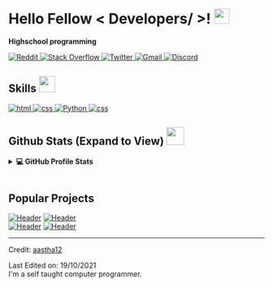 
<h1> Hello Fellow < Developers/ >! <img src = "https://raw.githubusercontent.com/MartinHeinz/MartinHeinz/master/wave.gif" width = 30px> </h1>
<p align='center'>
</p>

<b> Highschool programming</b>

   <a href="https://www.reddit.com/user/asgariucret" target="_blank">
    <img alt="Reddit" src="https://img.shields.io/twitter/url?label=Reddit&logo=Reddit&style=for-the-badge&url=https%3A%2F%2Ftwitter.com%2Fturkishb0towner">
  </a>   
   <a href="https://stackoverflow.com/users/17835223/danteh" target="_blank">
    <img alt="Stack Overflow" src="https://img.shields.io/badge/Stack_Overflow-FE7A16?style=for-the-badge&logo=stack-overflow&logoColor=white">
  </a>  
  <a href="https://twitter.com/turkishb0towner" target="_blank">
    <img alt="Twitter" src="https://img.shields.io/twitter/url?label=Twitter&logo=Twitter&style=for-the-badge&url=https%3A%2F%2Ftwitter.com%2Fturkishb0towner">
  </a>
  <a href='mailto: esadkocaturk.nl@gmail.com'>
    <img alt='Gmail' src='https://img.shields.io/badge/Gmail-D14836?style=for-the-badge&logo=gmail&logoColor=white'>
 </a>
  
 <a href="https://discord.gg/xkFTnqbH" target="_blank">
    <img alt="Discord" src="https://img.shields.io/twitter/url?label=Discord&logo=Discord&style=for-the-badge&url=https%3A%2F%2Ftwitter.com%2Fturkishb0towner">
</a>



<h2> Skills <img src = "https://media2.giphy.com/media/QssGEmpkyEOhBCb7e1/giphy.gif?cid=ecf05e47a0n3gi1bfqntqmob8g9aid1oyj2wr3ds3mg700bl&rid=giphy.gif" width = 32px> </h2>
   <a href='https://html.com/'>
      <img alt='html' src='https://img.shields.io/badge/HTML-239120?style=for-the-badge&logo=html5&logoColor=white'>
   </a>
     <a href='https://www.w3schools.com/css/'>
      <img alt='css' src='https://img.shields.io/badge/CSS-239120?&style=for-the-badge&logo=css3&logoColor=white'>
   </a>

   <a href="https://www.python.org" target="_blank">
    <img alt="Python" src="https://img.shields.io/badge/Python-3776AB?style=for-the-badge&logo=python&logoColor=white">
      <img alt='css' src='https://img.shields.io/badge/javascript-%23323330.svg?style=for-the-badge&logo=javascript&logoColor=%23F7DF1E'>
  </a>


<h2> Github Stats (Expand to View) <img src = "https://i.pinimg.com/originals/65/c4/f4/65c4f452571be1261e9c623f7da488ac.gif" width = 35px> </h2>

<details> 
  <summary><b>💻 GitHub Profile Stats</b></summary>
  <br/>
  <p align="center">
    <a href="https://github.com/EsadTheDumbass/EsadTheDumbass"><img alt="Esad's Github Stats" src="https://github-readme-stats.vercel.app/api?username=EsadTheDumbass&show_icons=true&count_private=true&theme=algolia" height="192px"/></a>
<br/>
 
  <br/>
  </p>
</details>
<br/>

## Popular Projects
  <!-- Change the `github-readme-stats.anuraghazra1.vercel.app` to `github-readme-stats.vercel.app`  -->
   [![Header](https://github-readme-stats.vercel.app/api/pin/?username=EsadTheDumbass&repo=Anti-Coomer)](https://github.com/EsadTheDumbass/Anti-Coomer)
   [![Header](https://github-readme-stats.vercel.app/api/pin/?username=EsadTheDumbass&repo=Jarvis)](https://github.com/EsadTheDumbass/Jarvis)
   <br>
   [![Header](https://github-readme-stats.vercel.app/api/pin/?username=EsadTheDumbass&repo=Scripts)](https://github.com/EsadTheDumbass/Scripts)
   [![Header](https://github-readme-stats.vercel.app/api/pin/?username=EsadTheDumbass&repo=TurkishBot)](https://github.com/EsadTheDumbass/TurkishBot)


----------------------------------------------------------------------
Credit: [aastha12](https://github.com/aastha12)

Last Edited on: 19/10/2021
<br>
I'm a self taught computer programmer. 
